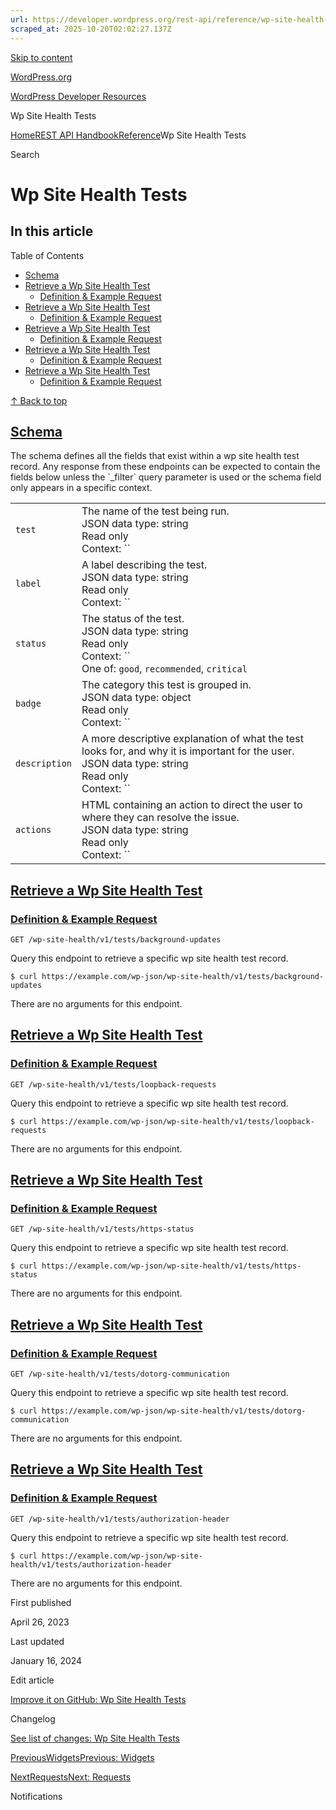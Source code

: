 ```yaml
---
url: https://developer.wordpress.org/rest-api/reference/wp-site-health-tests
scraped_at: 2025-10-20T02:02:27.137Z
---
```


[Skip to content](https://developer.wordpress.org/rest-api/reference/wp-site-health-tests/#wp--skip-link--target)

[WordPress.org](https://wordpress.org/)

[WordPress Developer Resources](https://developer.wordpress.org/)

Wp Site Health Tests


[Home](https://developer.wordpress.org/)[REST API Handbook](https://developer.wordpress.org/rest-api/)[Reference](https://developer.wordpress.org/rest-api/reference/)Wp Site Health Tests

Search

# Wp Site Health Tests

## In this article

Table of Contents

- [Schema](https://developer.wordpress.org/rest-api/reference/wp-site-health-tests/#schema)
- [Retrieve a Wp Site Health Test](https://developer.wordpress.org/rest-api/reference/wp-site-health-tests/#retrieve-a-wp-site-health-test)
  - [Definition & Example Request](https://developer.wordpress.org/rest-api/reference/wp-site-health-tests/#definition-example-request)
- [Retrieve a Wp Site Health Test](https://developer.wordpress.org/rest-api/reference/wp-site-health-tests/#retrieve-a-wp-site-health-test-2)
  - [Definition & Example Request](https://developer.wordpress.org/rest-api/reference/wp-site-health-tests/#definition-example-request-2)
- [Retrieve a Wp Site Health Test](https://developer.wordpress.org/rest-api/reference/wp-site-health-tests/#retrieve-a-wp-site-health-test-3)
  - [Definition & Example Request](https://developer.wordpress.org/rest-api/reference/wp-site-health-tests/#definition-example-request-3)
- [Retrieve a Wp Site Health Test](https://developer.wordpress.org/rest-api/reference/wp-site-health-tests/#retrieve-a-wp-site-health-test-4)
  - [Definition & Example Request](https://developer.wordpress.org/rest-api/reference/wp-site-health-tests/#definition-example-request-4)
- [Retrieve a Wp Site Health Test](https://developer.wordpress.org/rest-api/reference/wp-site-health-tests/#retrieve-a-wp-site-health-test-5)
  - [Definition & Example Request](https://developer.wordpress.org/rest-api/reference/wp-site-health-tests/#definition-example-request-5)

[↑ Back to top](https://developer.wordpress.org/rest-api/reference/wp-site-health-tests/#wp--skip-link--target)

## [Schema](https://developer.wordpress.org/rest-api/reference/wp-site-health-tests/\#schema)

The schema defines all the fields that exist within a wp site health test record. Any response from these endpoints can be expected to contain the fields below unless the \`\_filter\` query parameter is used or the schema field only appears in a specific context.

|     |     |
| --- | --- |
| `test` | The name of the test being run.<br>JSON data type: string <br>Read only<br>Context: `` |
| `label` | A label describing the test.<br>JSON data type: string <br>Read only<br>Context: `` |
| `status` | The status of the test.<br>JSON data type: string <br>Read only<br>Context: ``<br>One of: `good`, `recommended`, `critical` |
| `badge` | The category this test is grouped in.<br>JSON data type: object <br>Read only<br>Context: `` |
| `description` | A more descriptive explanation of what the test looks for, and why it is important for the user.<br>JSON data type: string <br>Read only<br>Context: `` |
| `actions` | HTML containing an action to direct the user to where they can resolve the issue.<br>JSON data type: string <br>Read only<br>Context: `` |

## [Retrieve a Wp Site Health Test](https://developer.wordpress.org/rest-api/reference/wp-site-health-tests/\#retrieve-a-wp-site-health-test)

### [Definition & Example Request](https://developer.wordpress.org/rest-api/reference/wp-site-health-tests/\#definition-example-request)

`GET /wp-site-health/v1/tests/background-updates`

Query this endpoint to retrieve a specific wp site health test record.

`$ curl https://example.com/wp-json/wp-site-health/v1/tests/background-updates`

There are no arguments for this endpoint.

## [Retrieve a Wp Site Health Test](https://developer.wordpress.org/rest-api/reference/wp-site-health-tests/\#retrieve-a-wp-site-health-test-2)

### [Definition & Example Request](https://developer.wordpress.org/rest-api/reference/wp-site-health-tests/\#definition-example-request-2)

`GET /wp-site-health/v1/tests/loopback-requests`

Query this endpoint to retrieve a specific wp site health test record.

`$ curl https://example.com/wp-json/wp-site-health/v1/tests/loopback-requests`

There are no arguments for this endpoint.

## [Retrieve a Wp Site Health Test](https://developer.wordpress.org/rest-api/reference/wp-site-health-tests/\#retrieve-a-wp-site-health-test-3)

### [Definition & Example Request](https://developer.wordpress.org/rest-api/reference/wp-site-health-tests/\#definition-example-request-3)

`GET /wp-site-health/v1/tests/https-status`

Query this endpoint to retrieve a specific wp site health test record.

`$ curl https://example.com/wp-json/wp-site-health/v1/tests/https-status`

There are no arguments for this endpoint.

## [Retrieve a Wp Site Health Test](https://developer.wordpress.org/rest-api/reference/wp-site-health-tests/\#retrieve-a-wp-site-health-test-4)

### [Definition & Example Request](https://developer.wordpress.org/rest-api/reference/wp-site-health-tests/\#definition-example-request-4)

`GET /wp-site-health/v1/tests/dotorg-communication`

Query this endpoint to retrieve a specific wp site health test record.

`$ curl https://example.com/wp-json/wp-site-health/v1/tests/dotorg-communication`

There are no arguments for this endpoint.

## [Retrieve a Wp Site Health Test](https://developer.wordpress.org/rest-api/reference/wp-site-health-tests/\#retrieve-a-wp-site-health-test-5)

### [Definition & Example Request](https://developer.wordpress.org/rest-api/reference/wp-site-health-tests/\#definition-example-request-5)

`GET /wp-site-health/v1/tests/authorization-header`

Query this endpoint to retrieve a specific wp site health test record.

`$ curl https://example.com/wp-json/wp-site-health/v1/tests/authorization-header`

There are no arguments for this endpoint.

First published

April 26, 2023

Last updated

January 16, 2024

Edit article

[Improve it on GitHub: Wp Site Health Tests](https://github.com/WP-API/docs/edit/master/reference/wp-site-health-tests.md)

Changelog

[See list of changes: Wp Site Health Tests](https://github.com/WP-API/docs/commits/master/reference/wp-site-health-tests.md)

[PreviousWidgetsPrevious: Widgets](https://developer.wordpress.org/rest-api/reference/widgets/)

[NextRequestsNext: Requests](https://developer.wordpress.org/rest-api/requests/)

Notifications
